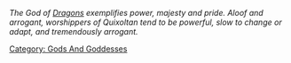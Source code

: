 *The God of [Dragons](Dragons "wikilink") exemplifies power, majesty and
pride. Aloof and arrogant, worshippers of Quixoltan tend to be powerful,
slow to change or adapt, and tremendously arrogant.*

[Category: Gods And Goddesses](Category:_Gods_And_Goddesses "wikilink")
